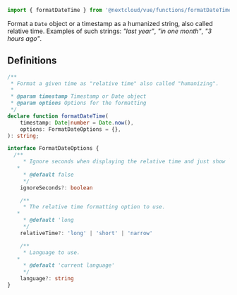 <!--
  - SPDX-FileCopyrightText: 2025 Nextcloud GmbH and Nextcloud contributors
  - SPDX-License-Identifier: AGPL-3.0-or-later
-->

```ts static
import { formatDateTime } from '@nextcloud/vue/functions/formatDateTime'
```

Format a `Date` object or a timestamp as a humanized string, also called relative time.
Examples of such strings: *"last year"*, *"in one month"*, *"3 hours ago"*.

## Definitions

```ts static
/**
 * Format a given time as "relative time" also called "humanizing".
 *
 * @param timestamp Timestamp or Date object
 * @param options Options for the formatting
 */
declare function formatDateTime(
	timestamp: Date|number = Date.now(),
	options: FormatDateOptions = {},
): string;

interface FormatDateOptions {
  /**
	 * Ignore seconds when displaying the relative time and just show `a few seconds ago`.
   *
	 * @default false
	 */
	ignoreSeconds?: boolean

	/**
	 * The relative time formatting option to use.
   *
	 * @default 'long
	 */
	relativeTime?: 'long' | 'short' | 'narrow'

	/**
	 * Language to use.
   *
	 * @default 'current language'
	 */
	language?: string
}
```
